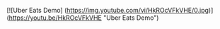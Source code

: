 [![Uber Eats Demo]
(https://img.youtube.com/vi/HkROcVFkVHE/0.jpg)]
(https://youtu.be/HkROcVFkVHE "Uber Eats Demo")
